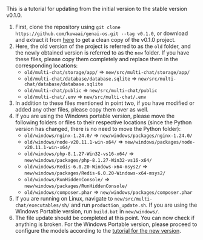 This is a tutorial for updating from the initial version to the stable version v0.1.0.

<!-- truncate -->

1. First, clone the repository using `git clone https://github.com/kuwaai/genai-os.git --tag v0.1.0`, or download and extract it from [here](https://github.com/kuwaai/genai-os/releases/tag/v0.1.0) to get a clean copy of the v0.1.0 project.
2. Here, the old version of the project is referred to as the `old` folder, and the newly obtained version is referred to as the `new` folder. If you have these files, please copy them completely and replace them in the corresponding locations:
   - `old/multi-chat/storage/app/` => `new/src/multi-chat/storage/app/`
   - `old/multi-chat/database/database.sqlite` => `new/src/multi-chat/database/database.sqlite`
   - `old/multi-chat/public` => `new/src/multi-chat/public`
   - `old/multi-chat/.env` => `new/src/multi-chat/.env`
3. In addition to these files mentioned in point two, if you have modified or added any other files, please copy them over as well.
4. If you are using the Windows portable version, please move the following folders or files to their respective locations (since the Python version has changed, there is no need to move the Python folder):
   - `old/windows/nginx-1.24.0/` => `new/windows/packages/nginx-1.24.0/`
   - `old/windows/node-v20.11.1-win-x64/` => `new/windows/packages/node-v20.11.1-win-x64/`
   - `old/windows/php-8.1.27-Win32-vs16-x64/` => `new/windows/packages/php-8.1.27-Win32-vs16-x64/`
   - `old/windows/Redis-6.0.20-Windows-x64-msys2/` => `new/windows/packages/Redis-6.0.20-Windows-x64-msys2/`
   - `old/windows/RunHiddenConsole/` => `new/windows/packages/RunHiddenConsole/`
   - `old/windows/composer.phar` => `new/windows/packages/composer.phar`
5. If you are running on Linux, navigate to `new/src/multi-chat/executables/sh/` and run `production_update.sh`. If you are using the Windows Portable version, run `build.bat` in `new/windows/`.
6. The file update should be completed at this point. You can now check if anything is broken. For the Windows Portable version, please proceed to configure the models according to the [tutorial for the new version](https://github.com/kuwaai/genai-os/blob/v0.1.0/windows/workers/README.md).